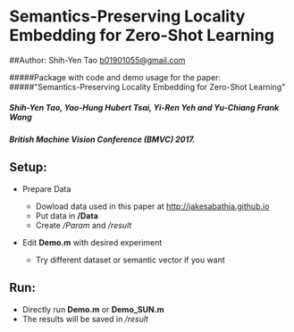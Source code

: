Semantics-Preserving Locality Embedding for Zero-Shot Learning
=========================
##Author: Shih-Yen Tao <b01901055@gmail.com>

#####Package with code and demo usage for the paper:</br>
#####"Semantics-Preserving Locality Embedding for Zero-Shot Learning"</br>
#####    Shih-Yen Tao, Yao-Hung Hubert Tsai, Yi-Ren Yeh and Yu-Chiang Frank Wang</br>
#####    British Machine Vision Conference (BMVC) 2017.

Setup:
------
- Prepare Data
	- Dowload data used in this paper at <http://jakesabathia.github.io>
    - Put data in **/Data**
    - Create */Param* and */result*

- Edit **Demo.m** with desired experiment
    - Try different dataset or semantic vector if you want

Run:
-----
- Directly run **Demo.m** or **Demo_SUN.m**
- The results will be saved in */result*
